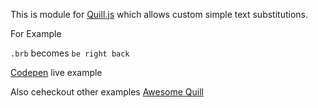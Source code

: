 This is module for [Quill.js](https://quilljs.com/) which allows custom  simple text substitutions.

For Example

`.brb` becomes `be right back` 

[Codepen](https://codepen.io/c4p/pen/poWYgGp?editors=1001) live example

Also ceheckout other examples [Awesome Quill](https://github.com/quilljs/awesome-quill)